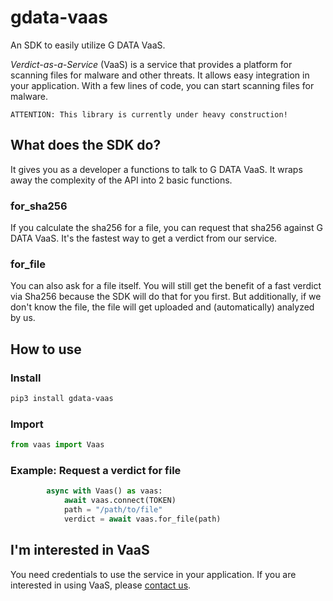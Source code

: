 # gdata-vaas

An SDK to easily utilize G DATA VaaS. 

*Verdict-as-a-Service* (VaaS) is a service that provides a platform for scanning files for malware and other threats. It allows easy integration in your application. With a few lines of code, you can start scanning files for malware. 

    ATTENTION: This library is currently under heavy construction!

## What does the SDK do?

It gives you as a developer a functions to talk to G DATA VaaS. It wraps away the complexity of the API into 2 basic functions.

### for_sha256
If you calculate the sha256 for a file, you can request that sha256 against G DATA VaaS. It's the fastest way to get a verdict from our service.

### for_file
You can also ask for a file itself. You will still get the benefit of a fast verdict via Sha256 because the SDK will do that for you first. But additionally, if we don't know the file, the file will get uploaded and (automatically) analyzed by us.

## How to use

### Install

```bash
pip3 install gdata-vaas
```

### Import
```python
from vaas import Vaas
```

### Example: Request a verdict for file

```python
        async with Vaas() as vaas:
            await vaas.connect(TOKEN)
            path = "/path/to/file"
            verdict = await vaas.for_file(path)
```

## <a name="interested"></a>I'm interested in VaaS

You need credentials to use the service in your application. If you are interested in using VaaS, please [contact us](mailto:oem@gdata.de).
